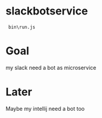# slackbotservice

` bin\run.js`

# Goal  
my slack need a bot as microservice


# Later
Maybe my intellij need a bot too


